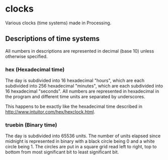 # clocks
Various clocks (time systems) made in Processing.

## Descriptions of time systems
All numbers in descriptions are represented in decimal (base 10) unless otherwise specified.

### hex (Hexadecimal time)
The day is subdivided into 16 hexadecimal "hours", which are each subdivided into 256 hexadecimal "minutes", which are each subdivided into 16 hexadecimal "seconds". All numbers are represented in hexadecimal in the program and different time units are separated by underscores.

This happens to be exactly like the hexadecimal time described in http://www.intuitor.com/hex/hexclock.html.

### truebin (Binary time)
The day is subdivided into 65536 units. The number of units elapsed since midnight is represented in binary with a black circle being 0 and a white circle being 1. The circles are put in a square grid read left to right, top to bottom from most significant bit to least significant bit.
